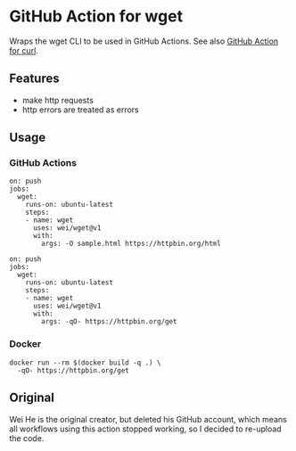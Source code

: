# GitHub Action for wget

Wraps the wget CLI to be used in GitHub Actions. See also [GitHub Action for curl](https://github.com/marketplace/actions/github-action-for-curl).


## Features
 * make http requests
 * http errors are treated as errors


## Usage

### GitHub Actions
```
on: push
jobs:
  wget:
    runs-on: ubuntu-latest
    steps:
    - name: wget
      uses: wei/wget@v1
      with:
        args: -O sample.html https://httpbin.org/html
```

```
on: push
jobs:
  wget:
    runs-on: ubuntu-latest
    steps:
    - name: wget
      uses: wei/wget@v1
      with:
        args: -qO- https://httpbin.org/get
```

### Docker
```
docker run --rm $(docker build -q .) \
  -qO- https://httpbin.org/get
```


## Original
Wei He is the original creator, but deleted his GitHub account, which means all workflows using this action stopped working, so I decided to re-upload the code.
